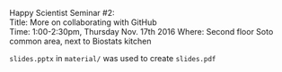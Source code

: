 Happy Scientist Seminar #2:  
Title: More on collaborating with GitHub  
Time: 1:00-2:30pm, Thursday Nov. 17th 2016 
Where: Second floor Soto common area, next to Biostats kitchen   

`slides.pptx` in `material/` was used to create `slides.pdf`
